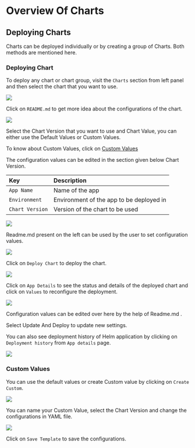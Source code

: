 # Overview Of Charts

## Deploying Charts

Charts can be deployed individually or by creating a group of Charts. Both methods are mentioned here.

### Deploying Chart

To deploy any chart or chart group, visit the `Charts` section from left panel and then select the chart that you want to use.

![](https://devtron-public-asset.s3.us-east-2.amazonaws.com/images/hyperion/user-guide/deploy-charts/overview-of-charts/overview-of-charts-1.jpg)

Click on `README.md` to get more idea about the configurations of the chart.

![](https://devtron-public-asset.s3.us-east-2.amazonaws.com/images/hyperion/user-guide/deploy-charts/overview-of-charts/overview-of-charts-2.jpg)

Select the Chart Version that you want to use and Chart Value, you can either use the Default Values or Custom Values.

To know about Custom Values, click on [Custom Values](overview-of-charts.md#custom-values)

The configuration values can be edited in the section given below Chart Version.

| Key | Description |
| :--- | :--- |
| `App Name` | Name of the app |
| `Environment` | Environment of the app to be deployed in |
| `Chart Version` | Version of the chart to be used |

![](https://devtron-public-asset.s3.us-east-2.amazonaws.com/images/hyperion/user-guide/deploy-charts/overview-of-charts/overview-of-charts-3.jpg)

Readme.md present on the left can be used by the user to set configuration values.

![](https://devtron-public-asset.s3.us-east-2.amazonaws.com/images/hyperion/user-guide/deploy-charts/overview-of-charts/overview-of-charts-4.jpg)


Click on `Deploy Chart` to deploy the chart.

![](https://devtron-public-asset.s3.us-east-2.amazonaws.com/images/hyperion/user-guide/deploy-charts/overview-of-charts/overview-of-charts-5.jpg)

Click on `App Details` to see the status and details of the deployed chart  and click on `Values` to reconfigure the deployment.

![](https://devtron-public-asset.s3.us-east-2.amazonaws.com/images/hyperion/user-guide/deploy-charts/overview-of-charts/overview-of-charts-6.jpg)

Configuration values can be edited over here by the help of Readme.md .

Select Update And Deploy to update new settings.

You can also see deployment history of Helm application by clicking on `Deployment history` from `App details` page.

![](https://devtron-public-asset.s3.us-east-2.amazonaws.com/images/hyperion/user-guide/deploy-charts/overview-of-charts/overview-of-charts-9.jpg)


### Custom Values

You can use the default values or create Custom value by clicking on `Create Custom`.

![](https://devtron-public-asset.s3.us-east-2.amazonaws.com/images/hyperion/user-guide/deploy-charts/overview-of-charts/overview-of-charts-7.jpg)

You can name your Custom Value, select the Chart Version and change the configurations in YAML file.

![](https://devtron-public-asset.s3.us-east-2.amazonaws.com/images/hyperion/user-guide/deploy-charts/overview-of-charts/overview-of-charts-8.jpg)

Click on `Save Template` to save the configurations.
